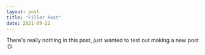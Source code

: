 ```yaml
---
layout: post
title: "Filler Post"
date: 2021-09-22
---
```


There's really nothing in this post, just wanted to test out making a new post :D 

